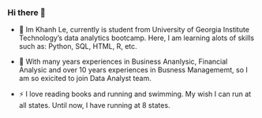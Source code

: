 ### Hi there 👋


- 🔭 Im Khanh Le, currently is student from University of Georgia Institute Technology’s data analytics bootcamp. Here, I am learning alots of skills such as: Python,   SQL, HTML, R, etc. 

- 🌱 With many years experiences in Business Ananlysic, Financial Analysic and over 10 years experiences in Busness Managememt, so I am so exicited to join Data Analyst team.

- ⚡ I love reading books and running and swimming. My wish I can run at all states. Until now, I have running at 8 states.
